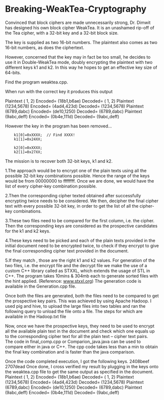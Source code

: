 # Breaking-WeakTea-Cryptography

Convinced that block ciphers are made unnecessarily strong, Dr. Dimwit has designed his own block cipher WeakTea. 
It is an unashamed rip-off of the Tea cipher, with a 32-bit key and a 32-bit block size.

The key is supplied as two 16-bit numbers. The plaintext also comes as two 16-bit numbers, as does the ciphertext. 

However, concerned that the key may in fact be too small, he decides to use it in Double-WeakTea mode, doubly encrypting the plaintext with two different keys k1 and k2. In this way he hopes to get an effective key size of 64-bits.

Find the program weaktea.cpp.

When run with the correct key it produces this output

Plaintext (   1,   2)  Encoded= (18b1,b6ae)  Decoded= (   1,   2)
Plaintext (1234,5678)  Encoded= (4ad4,423d)  Decoded= (1234,5678)
Plaintext (6789,dabc)  Encoded= (de10,1250)  Decoded= (6789,dabc)
Plaintext (9abc,deff)  Encoded= (0b4e,111d)  Decoded= (9abc,deff)

However the key in the program has been removed…

    	k1[0]=0xXXXX;  // Find XXXX!
    	k1[1]=0x24XX;

    	k2[0]=0xXXXX;
    	k2[1]=0x27XX;

The mission is to recover both 32-bit keys, k1 and k2.


1.The approach would be to encrypt one of the plain texts using all the possible 32-bit key combinations possible. 
Hence the range of the keys would be from 00000000 to ffffffff. 
Once we are done, we would have the list of every cipher-key combination possible.

2.Then the corresponding cipher texted obtained after successfully encrypting twice needs to be considered. 
We then, decipher the final cipher text with every possible 32-bit key, in order to get the list of all the cipher-key combinations.

3.These two files need to be compared for the first column, i.e. the cipher. Then the corresponding keys are considered as the prospective candidates for the k1 and k2 keys.

4.These keys need to be picked and each of the plain texts provided in the initial document need to be encrypted twice, to check if they encrypt to give the final corresponding cipher text provided in the document.

5.If they match , those are the right k1 and k2 values.
For generation of the two files, i.e. the encrypt file and the decrypt file we make the use of a custom C++ library called as STXXL, which extends the usage of STL in C++. 
The program takes 10mins & 304mb each to generate sorted files with the hint applied. (Reference: www.stxxl.org)
The generation code is available in the Generation.cpp file.

Once both the files are generated, both the files need to be compared to get the prospective key pairs. 
This was achieved by using Apache Hadoop. I used pig and hive, to upload the large files into two tables and ran the following query to unload the file onto a file. 
The steps for which are available in the Hadoop.txt file

Now, once we have the prospective keys, they need to be used to encrypt all the available plain text in the document and check which one equals up to the corresponding cipher text for all the plain text – cipher text pairs.  
The code in final_comp.cpp or Comparion_java.java can be used to compare either in java or C++. 
The cpp code takes less than a min to obtain the final key combination and is faster than the java comparison.

Once the code completed execution, I got the following keys.
2408beef	2707dead
Once done, I cross verified my result by plugging in the keys onto the weaktea.cpp file to get the same output as specified in the document.
Plaintext ( 1, 2) Encoded= (18b1,b6ae) Decoded= ( 1, 2)
Plaintext (1234,5678) Encoded= (4ad4,423d) Decoded= (1234,5678)
Plaintext (6789,dabc) Encoded= (de10,1250) Decoded= (6789,dabc)
Plaintext (9abc,deff) Encoded= (0b4e,111d) Decoded= (9abc,deff)
